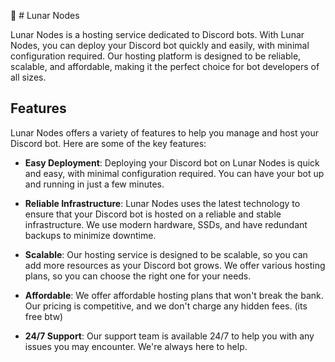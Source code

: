 🌙 # Lunar Nodes

Lunar Nodes is a hosting service dedicated to Discord bots. With Lunar Nodes, you can deploy your Discord bot quickly and easily, with minimal configuration required. Our hosting platform is designed to be reliable, scalable, and affordable, making it the perfect choice for bot developers of all sizes.

## Features
Lunar Nodes offers a variety of features to help you manage and host your Discord bot. Here are some of the key features:

- **Easy Deployment**: Deploying your Discord bot on Lunar Nodes is quick and easy, with minimal configuration required. You can have your bot up and running in just a few minutes.

- **Reliable Infrastructure**: Lunar Nodes uses the latest technology to ensure that your Discord bot is hosted on a reliable and stable infrastructure. We use modern hardware, SSDs, and have redundant backups to minimize downtime.

- **Scalable**: Our hosting service is designed to be scalable, so you can add more resources as your Discord bot grows. We offer various hosting plans, so you can choose the right one for your needs.

- **Affordable**: We offer affordable hosting plans that won't break the bank. Our pricing is competitive, and we don't charge any hidden fees. (its free btw)

- **24/7 Support**: Our support team is available 24/7 to help you with any issues you may encounter. We're always here to help.

